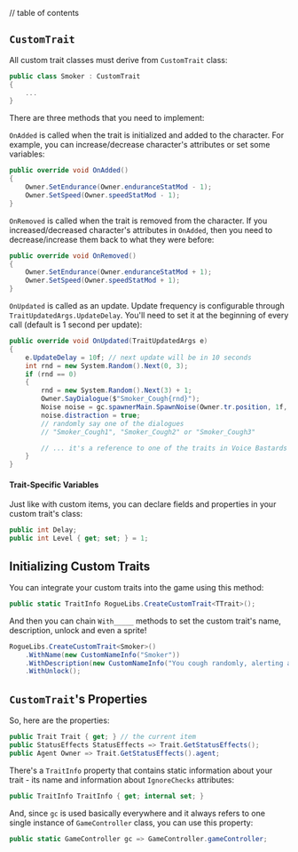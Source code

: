 // table of contents

## `CustomTrait` ##

All custom trait classes must derive from `CustomTrait` class:

```cs
public class Smoker : CustomTrait
{
    ...
}
```

There are three methods that you need to implement:

`OnAdded` is called when the trait is initialized and added to the character. For example, you can increase/decrease character's attributes or set some variables:

```cs
public override void OnAdded()
{
    Owner.SetEndurance(Owner.enduranceStatMod - 1);
    Owner.SetSpeed(Owner.speedStatMod - 1);
}
```

`OnRemoved` is called when the trait is removed from the character. If you increased/decreased character's attributes in `OnAdded`, then you need to decrease/increase them back to what they were before:

```cs
public override void OnRemoved()
{
    Owner.SetEndurance(Owner.enduranceStatMod + 1);
    Owner.SetSpeed(Owner.speedStatMod + 1);
}
```

`OnUpdated` is called as an update. Update frequency is configurable through `TraitUpdatedArgs.UpdateDelay`. You'll need to set it at the beginning of every call (default is 1 second per update):

```cs
public override void OnUpdated(TraitUpdatedArgs e)
{
    e.UpdateDelay = 10f; // next update will be in 10 seconds
    int rnd = new System.Random().Next(0, 3);
    if (rnd == 0)
    {
        rnd = new System.Random().Next(3) + 1;
        Owner.SayDialogue($"Smoker_Cough{rnd}");
        Noise noise = gc.spawnerMain.SpawnNoise(Owner.tr.position, 1f, Owner, "Attract", Owner);
        noise.distraction = true;
        // randomly say one of the dialogues
        // "Smoker_Cough1", "Smoker_Cough2" or "Smoker_Cough3"

        // ... it's a reference to one of the traits in Voice Bastards
    }
}
```

#### Trait-Specific Variables ####

Just like with custom items, you can declare fields and properties in your custom trait's class:

```cs
public int Delay;
public int Level { get; set; } = 1;
```

## Initializing Custom Traits ##

You can integrate your custom traits into the game using this method:

```cs
public static TraitInfo RogueLibs.CreateCustomTrait<TTrait>();
```

And then you can chain `With_____` methods to set the custom trait's name, description, unlock and even a sprite!

```cs
RogueLibs.CreateCustomTrait<Smoker>()
    .WithName(new CustomNameInfo("Smoker"))
    .WithDescription(new CustomNameInfo("You cough randomly, alerting any nearby enemies."))
    .WithUnlock();
```

## `CustomTrait`'s Properties ##

So, here are the properties:

```cs
public Trait Trait { get; } // the current item
public StatusEffects StatusEffects => Trait.GetStatusEffects();
public Agent Owner => Trait.GetStatusEffects().agent;
```

There's a `TraitInfo` property that contains static information about your trait - its name and information about `IgnoreChecks` attributes:

```cs
public TraitInfo TraitInfo { get; internal set; }
```

And, since `gc` is used basically everywhere and it always refers to one single instance of `GameController` class, you can use this property:

```cs
public static GameController gc => GameController.gameController;
```